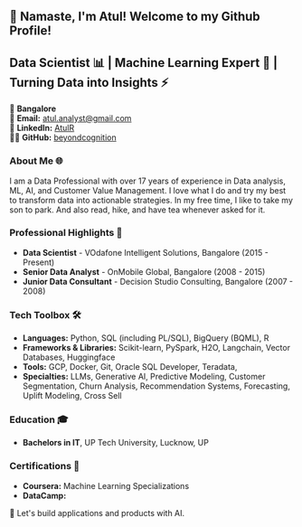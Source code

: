 ## 🙏 Namaste, I'm Atul! Welcome to my Github Profile!

## Data Scientist 📊 | Machine Learning Expert 🤖 | Turning Data into Insights ⚡

📍 **Bangalore**  
📧 **Email:** [atul.analyst@gmail.com](mailto:atul.analyst@gmail.com)  
🔗 **LinkedIn:** [AtulR](https://www.linkedin.com/in/atulanalyst)  
👨‍💻 **GitHub:** [beyondcognition](https://github.com/beyondcognition)


### About Me 🌐
I am a Data Professional with over 17 years of experience in Data analysis, ML, AI, and Customer Value Management. 
I love what I do and try my best to transform data into actionable strategies.
In my free time, I like to take my son to park. And also read, hike, and have tea whenever asked for it.


### Professional Highlights 🌟
- **Data Scientist** - VOdafone Intelligent Solutions, Bangalore (2015 - Present)
- **Senior Data Analyst** - OnMobile Global, Bangalore (2008 - 2015)
- **Junior Data Consultant** - Decision Studio Consulting, Bangalore (2007 - 2008)

### Tech Toolbox 🛠️
- **Languages:** Python, SQL (including PL/SQL), BigQuery (BQML), R
- **Frameworks & Libraries:** Scikit-learn, PySpark, H2O, Langchain, Vector Databases, Huggingface
- **Tools:** GCP, Docker, Git, Oracle SQL Developer, Teradata,
- **Specialties:** LLMs, Generative AI, Predictive Modeling, Customer Segmentation, Churn Analysis, Recommendation Systems, Forecasting, Uplift Modeling, Cross Sell

### Education 🎓
- **Bachelors in IT**, UP Tech University, Lucknow, UP

### Certifications 📜
- **Coursera:** Machine Learning Specializations
- **DataCamp:** 

🔗 Let's build applications and products with AI.
